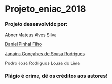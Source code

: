 # Projeto_eniac_2018
### Projeto desenvolvido por:

Abner Mateus Alves Silva

[Daniel Pinhal Filho](https://www.twitter.com/daniel_dormin)

[Janaina Gonçalves de Sousa Rodrigues](https://github.com/JanainaG)

Pedro José Rodrigues Lousa de Lima

### Plágio é crime, dê os créditos aos autores!
